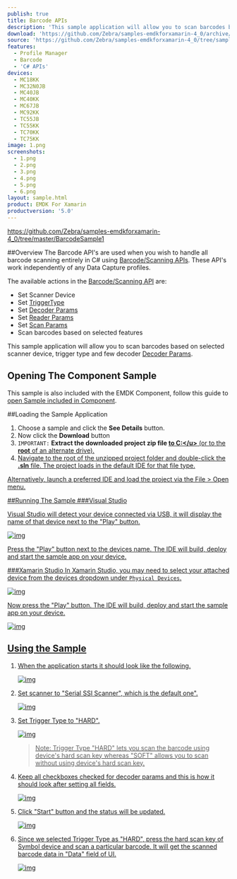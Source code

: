```yaml
---
publish: true
title: Barcode APIs
description: 'This sample application will allow you to scan barcodes based on selected scanner device, trigger type and a few decoder Decoder Params.'
download: 'https://github.com/Zebra/samples-emdkforxamarin-4_0/archive/master.zip'
source: 'https://github.com/Zebra/samples-emdkforxamarin-4_0/tree/samples-emdkforxamarin-5_0'
features:
  - Profile Manager
  - Barcode
  - 'C# APIs'
devices:
  - MC18KK
  - MC32N0JB
  - MC40JB
  - MC40KK
  - MC67JB
  - MC92KK
  - TC55JB
  - TC55KK
  - TC70KK
  - TC75KK
image: 1.png
screenshots:
  - 1.png
  - 2.png
  - 3.png
  - 4.png
  - 5.png
  - 6.png
layout: sample.html
product: EMDK For Xamarin
productversion: '5.0'
---
```


https://github.com/Zebra/samples-emdkforxamarin-4_0/tree/master/BarcodeSample1

##Overview
The Barcode API's are used when you wish to handle all barcode scanning entirely in C# using [Barcode/Scanning APIs](/emdk-for-xamarin/5-0/api/). These API's work independently of any Data Capture profiles.  

The available actions in the [Barcode/Scanning API](/emdk-for-xamarin/5-0/api/barcode/) are:
  
* Set Scanner Device  
* Set [TriggerType](/emdk-for-xamarin/5-0/api/barcode/Scanner_TriggerTypes)
* Set [Decoder Params](/emdk-for-xamarin/5-0/api/barcode/ScannerConfig_DecoderParameters)
* Set [Reader Params](/emdk-for-xamarin/5-0/api/barcode/ScannerConfig_ReaderParameters)
* Set [Scan Params](/emdk-for-xamarin/5-0/api/barcode/ScannerConfig_ScanParameters)
* Scan barcodes based on selected features   

This sample application will allow you to scan barcodes based on selected scanner device, trigger type and few decoder [Decoder Params](/emdk-for-xamarin/5-0/api/barcode/ScannerConfig_DecoderParameters).


## Opening The Component Sample
This sample is also included with the EMDK Component, follow this guide to [open Sample included in Component](../../guide/component-sample).

##Loading the Sample Application

1. Choose a sample and click the **See Details** button.
2. Now click the **Download** button 
3. `IMPORTANT:` **Extract the downloaded project zip file <u>to C:\</u>** (or to the **root** of an alternate drive).
4. Navigate to the root of the unzipped project folder and double-click the **.sln** file. The project loads in the default IDE for that file type.

Alternatively, launch a preferred IDE and load the project via the File > Open menu.  

##Running The Sample
###Visual Studio

Visual Studio will detect your device connected via USB, it will display the name of that device next to the "Play" button.

![img](../../images/samples/vsPlayButton.png)

Press the "Play" button next to the devices name.  The IDE will build, deploy and start the sample app on your device.

###Xamarin Studio
In Xamarin Studio, you may need to select your attached device from the devices dropdown under `Physical Devices`.

![img](../../images/samples/xs-select-device.png)

Now press the "Play" button. The IDE will build, deploy and start the sample app on your device.

![img](../../images/samples/xsPlayButton.png)

## Using the Sample
1. When the application starts it should look like the following.
  
	![img](../../images/samples/barcode_1.png)
  
2. Set scanner to "Serial SSI Scanner", which is the default one". 

	![img](../../images/samples/barcode_2.png)

3. Set Trigger Type to "HARD".

	![img](../../images/samples/barcode_3.png)

	> Note: Trigger Type "HARD" lets you scan the barcode using device's hard scan key whereas "SOFT" allows you to scan without using device's hard scan key.

4. Keep all checkboxes checked for decoder params and this is how it should look after setting all fields.
    
	![img](../../images/samples/barcode_4.png)  	

5. Click "Start" button and the status will be updated.

	![img](../../images/samples/barcode_5.png) 
 
6. Since we selected Trigger Type as "HARD", press the hard scan key of Symbol device and scan a particular barcode. It will get the scanned barcode data in "Data" field of UI.
   
	![img](../../images/samples/barcode_6.png) 

















